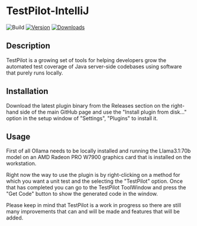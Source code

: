 # TestPilot-IntelliJ

![Build](https://github.com/Scivvus/TestPilot-IntelliJ/workflows/Build/badge.svg)
[![Version](https://img.shields.io/jetbrains/plugin/v/MARKETPLACE_ID.svg)](https://plugins.jetbrains.com/plugin/MARKETPLACE_ID)
[![Downloads](https://img.shields.io/jetbrains/plugin/d/MARKETPLACE_ID.svg)](https://plugins.jetbrains.com/plugin/MARKETPLACE_ID)

## Description
<!-- Plugin description -->
TestPilot is a growing set of tools for helping developers grow the automated test coverage of Java server-side codebases using software that purely runs locally.
<!-- Plugin description end -->

## Installation
Download the latest plugin binary from the Releases section on the right-hand side of the main GitHub page and use the "Install plugin from disk..." option in the setup window of "Settings", "Plugins" to install it.

## Usage
First of all Ollama needs to be locally installed and running the Llama3.1:70b model on an AMD Radeon PRO W7900 graphics card that is installed on the workstation.

Right now the way to use the plugin is by right-clicking on a method for which you want a unit test and the selecting the "TestPilot" option.
Once that has completed you can go to the TestPilot ToolWindow and press the "Get Code" button to show the generated code in the window.

Please keep in mind that TestPilot is a work in progress so there are still many improvements that can and will be made and features that will be added.
